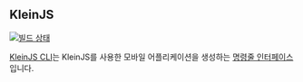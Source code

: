 ## KleinJS

[![빌드 상태](https://travis-ci.org/kleinjs/klein.svg?branch=master)](https://travis-ci.org/kleinjs/klein)

[KleinJS CLI](https://github.com/kleinjs/klein)는
KleinJS를 사용한 모바일 어플리케이션을 생성하는
[명령줄 인터페이스](https://ko.wikipedia.org/wiki/%EB%AA%85%EB%A0%B9_%EC%A4%84_%EC%9D%B8%ED%84%B0%ED%8E%98%EC%9D%B4%EC%8A%A4)입니다.
